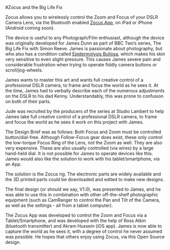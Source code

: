 #Zocus and the Big Life Fix

Zocus allows you to wirelessly control the Zoom and Focus of your DSLR Camera Lens, via the Bluetooth enabled [Zocus App](http://www.zocus.co.uk/), on iPad or iPhone (Android coming soon).

The device is useful to any Photograph/Film enthusiast, although the device was originally developed for James Dunn as part of BBC Two’s series, The Big Life Fix with Simon Reeve. James is passionate about photography, but who also has a condition called [Epidermolysis Bullosa](https://en.wikipedia.org/wiki/Epidermolysis_bullosa), which makes his skin very sensitive to even slight pressure. This causes James severe pain and considerable frustration when trying to operate fiddly camera buttons or scroll/jog-wheels. 

James wants to master this art and wants full creative control of a professional DSLR camera, to frame and focus the world as he sees it. At the time, James had to verbally describe each of the numerous adjustments on the DSLR to his dad Kenny. Understandably, this was prone to confusion on both of their parts.

Jude was recruited by the producers of the series at Studio Lambert to help James take full creative control of a professional DSLR camera, to frame and focus the world as he sees it work on this project with James. 

The Design Brief was as follows:
Both Focus and Zoom must be controlled button/dial-free.
Although Follow-Focus gear does exist, these only control the low-torque Focus Ring of the Lens, not the Zoom as well. They are also very expensive.
These are also usually controlled (via wires) by a large hand-held dial. It is not possible for James to operate devices like this.
James would also like the solution to work with his tablet/smartphone, via an App.

The solution is the Zocus rig. The electronic parts are widely available and the 3D printed parts could be downloaded and edited to make new designs.

The final design (or should we say, V1.0), was presented to James, and he was able to use this in combination with other off-the-shelf photographic equipment (such as CamRanger to control the Pan and Tilt of the Camera, as well as the settings - all from a tablet computer). 

The Zocus App was developed to control the Zoom and Focus via a Tablet/Smartphone, and was developed with the help of Ross Atkin (bluetooth transmitter) and Akram Hussein (iOS app). James is now able to capture the world as he sees it, with a degree of control he never assumed was possible. He hopes that others enjoy using Zocus, via this Open Source design.
